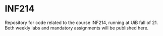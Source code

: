 # INF214
Repository for code related to the course INF214, running at UiB fall of 21. Both weekly labs and mandatory assignments will be published here.
